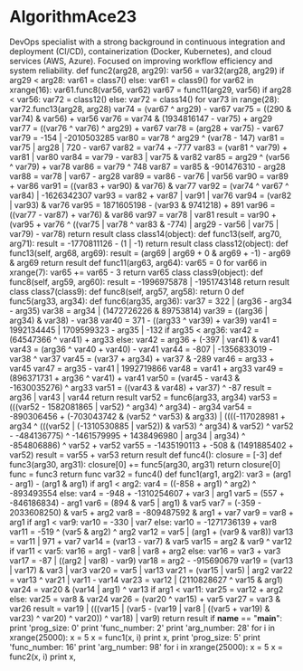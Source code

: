 # AlgorithmAce23
DevOps specialist with a strong background in continuous integration and deployment (CI/CD), containerization (Docker, Kubernetes), and cloud services (AWS, Azure). Focused on improving workflow efficiency and system reliability.
def func2(arg28, arg29):
    var56 = var32(arg28, arg29)
    if arg29 < arg28:
        var61 = class7()
    else:
        var61 = class9()
    for var62 in xrange(16):
        var61.func8(var56, var62)
    var67 = func11(arg29, var56)
    if arg28 < var56:
        var72 = class12()
    else:
        var72 = class14()
    for var73 in range(28):
        var72.func13(arg28, arg28)
    var74 = (var67 ^ arg29) - var67
    var75 = ((290 & var74) & var56) + var56
    var76 = var74 & (1934816147 - var75) + arg29
    var77 = ((var76 ^ var76) ^ arg29) + var67
    var78 = (arg28 + var75) - var67
    var79 = -154 | -2010503285
    var80 = var78 ^ arg29 ^ (var78 - 147)
    var81 = var75 | arg28 | 720 - var67
    var82 = var74 + -777
    var83 = (var81 ^ var79) + var81 | var80
    var84 = var79 - var83 | var75 & var82
    var85 = arg29 ^ (var56 ^ var79) + var78
    var86 = var79 ^ 748
    var87 = var85 & -901476310 - arg28
    var88 = var78 | var67 - arg28
    var89 = var86 - var76 | var56
    var90 = var89 + var86
    var91 = ((var83 + var90) & var76) & var77
    var92 = (var74 ^ var67 ^ var84) | -1626342307
    var93 = var82 + var87 | var91 | var76
    var94 = (var82 | var93) & var76
    var95 = 1871605198 - (var93 & 9741218) + 891
    var96 = ((var77 - var87) + var76) & var86
    var97 = var78 | var81
    result = var90 + (var95 + var76 ^ ((var75 | var78 ^ var83 & -774) | arg29 - var56 | var75 | var79) - var78)
    return result
class class14(object):
    def func13(self, arg70, arg71):
        result = -1770811126 - (1 | -1)
        return result
class class12(object):
    def func13(self, arg68, arg69):
        result = (arg69 | arg69 + 0 & arg69 + -1) - arg69 & arg69
        return result
def func11(arg63, arg64):
    var65 = 0
    for var66 in xrange(7):
        var65 += var65 - 3
    return var65
class class9(object):
    def func8(self, arg59, arg60):
        result = -1996975878 | -1951743148
        return result
class class7(class9):
    def func8(self, arg57, arg58):
        return 0
def func5(arg33, arg34):
    def func6(arg35, arg36):
        var37 = 322 | (arg36 - arg34 - arg35)
        var38 = arg34 | (1472726226 & 89753814)
        var39 = ((arg36 | arg34) & var38) - var38
        var40 = 371 - ((arg33 ^ var39) + var39)
        var41 = 1992134445 | 1709599323 - arg35 | -132
        if arg35 < arg36:
            var42 = (64547366 ^ var41) + arg33
        else:
            var42 = arg36 + (-397 | var41) & var41
        var43 = (arg36 ^ var40 + var40) - var41
        var44 = -807 | -1356833019 - var38 ^ var37
        var45 = (var37 + arg34) + var37 & -289
        var46 = arg33 + var45
        var47 = arg35 - var41 | 1992719866
        var48 = var41 + arg33
        var49 = (896371731 + arg36 ^ var41) + var41
        var50 = (var45 - var43 & -1630035276) ^ arg33
        var51 = ((var43 & var48) + var37) ^ -87
        result = arg36 | var43 | var44
        return result
    var52 = func6(arg33, arg34)
    var53 = (((var52 - 1582081865 | var52) ^ arg34) ^ arg34) - arg34
    var54 = -890306456 + (-703043742 & (var52 ^ var53) & arg33) | ((((-117028981 + arg34 ^ (((var52 | (-1310530885 | var52)) & var53) ^ arg34) & var52) ^ var52 - -484136775) ^ -1461579995 + 1438496980 | arg34 | arg34) ^ -854806886) ^ var52 + var52
    var55 = -1435190113 + -508 & (1491885402 + var52)
    result = var55 + var53
    return result
def func4():
    closure = [-3]
    def func3(arg30, arg31):
        closure[0] += func5(arg30, arg31)
        return closure[0]
    func = func3
    return func
var32 = func4()
def func1(arg1, arg2):
    var3 = (arg1 - arg1) - (arg1 & arg1)
    if arg1 < arg2:
        var4 = ((-858 + arg1) ^ arg2) ^ -893493554
    else:
        var4 = -948 + -1310254607 + var3 | arg1
    var5 = (557 + -846186834) - arg1
    var6 = (894 & var5 | arg1) & var5
    var7 = (-359 - 2033608250) & var5 + arg2
    var8 = -809487592 & arg1 + var7
    var9 = var8 + arg1
    if arg1 < var9:
        var10 = -330 | var7
    else:
        var10 = -1271736139 + var8
    var11 = -519 ^ (var5 & arg2) ^ arg2
    var12 = var5 | (arg1 + (var9 & var8))
    var13 = var11 | 971 + var7
    var14 = (var13 - var7) & var5
    var15 = arg2 & var9 ^ var12
    if var11 < var5:
        var16 = arg1 - var8 | var8 + arg2
    else:
        var16 = var3 + var3
    var17 = -87 | ((arg2 | var8) - var9)
    var18 = arg2 - -915690679
    var19 = (var13 | var17) & var3 | var3
    var20 = var5 | var13
    var21 = (var15 | var5) | arg2
    var22 = var13 ^ var21 | var11 - var14
    var23 = var12 | (2110828627 ^ var15 & arg1)
    var24 = var20 & (var14 | arg1) ^ var13
    if arg1 < var11:
        var25 = var12 + arg2
    else:
        var25 = var8 & var24
    var26 = (var20 ^ var15) + var5
    var27 = var3 & var26
    result = var19 | (((var15 | (var5 - (var19 | var8 | ((var5 + var19) & var23) ^ var20) ^ var20)) ^ var18) | var9)
    return result
if __name__ == "__main__":
    print 'prog_size: 0'
    print 'func_number: 2'
    print 'arg_number: 28'
    for i in xrange(25000):
        x = 5
        x = func1(x, i)
        print x,
    print 'prog_size: 5'
    print 'func_number: 16'
    print 'arg_number: 98'
    for i in xrange(25000):
        x = 5
        x = func2(x, i)
        print x,
